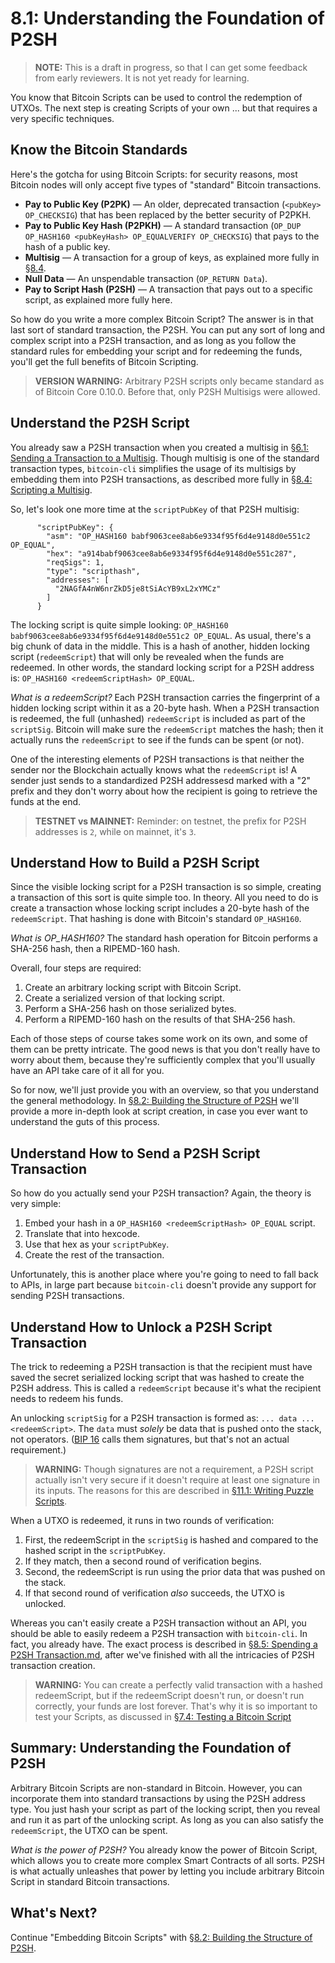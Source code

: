 # 8.1: Understanding the Foundation of P2SH

> **NOTE:** This is a draft in progress, so that I can get some feedback from early reviewers. It is not yet ready for learning.

You know that Bitcoin Scripts can be used to control the redemption of UTXOs. The next step is creating Scripts of your own ... but that requires a very specific techniques.

## Know the Bitcoin Standards

Here's the gotcha for using Bitcoin Scripts: for security reasons, most Bitcoin nodes will only accept five types of "standard" Bitcoin transactions.

* __Pay to Public Key (P2PK)__ — An older, deprecated transaction (`<pubKey> OP_CHECKSIG`) that has been replaced by the better security of P2PKH.
* __Pay to Public Key Hash (P2PKH)__ — A standard transaction (`OP_DUP OP_HASH160 <pubKeyHash> OP_EQUALVERIFY OP_CHECKSIG`) that pays to the hash of a public key.
* __Multisig__ — A transaction for a group of keys, as explained more fully in [§8.4](08_4_Scripting_a_Multisig.md).
* __Null Data__ — An unspendable transaction (`OP_RETURN Data`).
* __Pay to Script Hash (P2SH)__ — A transaction that pays out to a specific script, as explained more fully here.

So how do you write a more complex Bitcoin Script? The answer is in that last sort of standard transaction, the P2SH. You can put any sort of long and complex script into a P2SH transaction, and as long as you follow the standard rules for embedding your script and for redeeming the funds, you'll get the full benefits of Bitcoin Scripting.

> **VERSION WARNING:** Arbitrary P2SH scripts only became standard as of Bitcoin Core 0.10.0. Before that, only P2SH Multisigs were allowed.

## Understand the P2SH Script

You already saw a P2SH transaction when you created a multisig in [§6.1: Sending a Transaction to a Multisig](06_1_Sending_a_Transaction_to_a_Multisig.md). Though multisig is one of the standard transaction types, `bitcoin-cli` simplifies the usage of its multisigs by embedding them into P2SH transactions, as described more fully in [§8.4: Scripting a Multisig](08_4_Scripting_a_Multisig.md).

So, let's look one more time at the `scriptPubKey` of that P2SH multisig:
```
      "scriptPubKey": {
        "asm": "OP_HASH160 babf9063cee8ab6e9334f95f6d4e9148d0e551c2 OP_EQUAL",
        "hex": "a914babf9063cee8ab6e9334f95f6d4e9148d0e551c287",
        "reqSigs": 1,
        "type": "scripthash",
        "addresses": [
          "2NAGfA4nW6nrZkD5je8tSiAcYB9xL2xYMCz"
        ]
      }
```
The locking script is quite simple looking: `OP_HASH160 babf9063cee8ab6e9334f95f6d4e9148d0e551c2 OP_EQUAL`. As usual, there's a big chunk of data in the middle. This is a hash of another, hidden locking script (`redeemScript`) that will only be revealed when the funds are redeemed. In other words, the standard locking script for a P2SH address is: `OP_HASH160 <redeemScriptHash> OP_EQUAL`.

_What is a redeemScript?_ Each P2SH transaction carries the fingerprint of a hidden locking script within it as a 20-byte hash. When a P2SH transaction is redeemed, the full (unhashed) `redeemScript` is included as part of the `scriptSig`. Bitcoin will make sure the `redeemScript` matches the hash; then it actually runs the `redeemScript` to see if the funds can be spent (or not).

One of the interesting elements of P2SH transactions is that neither the sender nor the Blockchain actually knows what the `redeemScript` is! A sender just sends to a standardized P2SH addressesd marked with a "2" prefix and they don't worry about how the recipient is going to retrieve the funds at the end.

> **TESTNET vs MAINNET:** Reminder: on testnet, the prefix for P2SH addresses is `2`, while on mainnet, it's `3`.

## Understand How to Build a P2SH Script

Since the visible locking script for a P2SH transaction is so simple, creating a transaction of this sort is quite simple too. In theory. All you need to do is create a transaction whose locking script includes a 20-byte hash of the `redeemScript`. That hashing is done with Bitcoin's standard `OP_HASH160`.

_What is OP_HASH160?_ The standard hash operation for Bitcoin performs a SHA-256 hash, then a RIPEMD-160 hash.

Overall, four steps are required:

1. Create an arbitrary locking script with Bitcoin Script.
2. Create a serialized version of that locking script.
3. Perform a SHA-256 hash on those serialized bytes.
4. Perform a RIPEMD-160 hash on the results of that SHA-256 hash.

Each of those steps of course takes some work on its own, and some of them can be pretty intricate. The good news is that you don't really have to worry about them, because they're sufficiently complex that you'll usually have an API take care of it all for you. 

So for now, we'll just provide you with an overview, so that you understand the general methodology. In [§8.2: Building the Structure of P2SH](08_2_Building_the_Structure_of_P2SH.md) we'll provide a more in-depth look at script creation, in case you ever want to understand the guts of this process.

## Understand How to Send a P2SH Script Transaction

So how do you actually send your P2SH transaction? Again, the theory is very simple:

1. Embed your hash in a `OP_HASH160 <redeemScriptHash> OP_EQUAL` script.
2. Translate that into hexcode.
3. Use that hex as your `scriptPubKey`. 
4. Create the rest of the transaction.

Unfortunately, this is another place where you're going to need to fall back to APIs, in large part because `bitcoin-cli` doesn't provide any support for sending P2SH transactions.

## Understand How to Unlock a P2SH Script Transaction

The trick to redeeming a P2SH transaction is that the recipient must have saved the secret serialized locking script that was hashed to create the P2SH address. This is called a `redeemScript` because it's what the recipient needs to redeem his funds. 

An unlocking `scriptSig` for a P2SH transaction is formed as: `... data ... <redeemScript>`. The `data` must _solely_ be data that is pushed onto the stack, not operators. ([BIP 16](https://github.com/bitcoin/bips/blob/master/bip-0016.mediawiki) calls them signatures, but that's not an actual requirement.)

> **WARNING:** Though signatures are not a requirement, a P2SH script actually isn't very secure if it doesn't require at least one signature in its inputs. The reasons for this are described in [§11.1: Writing Puzzle Scripts](11_1_Writing_Puzzle_Scripts.md).

When a UTXO is redeemed, it runs in two rounds of verification:

1. First, the redeemScript in the `scriptSig` is hashed and compared to the hashed script in the `scriptPubKey`. 
2. If they match, then a second round of verification begins.
3. Second, the redeemScript is run using the prior data that was pushed on the stack. 
4. If that second round of verification _also_ succeeds, the UTXO is unlocked.

Whereas you can't easily create a P2SH transaction without an API, you should be able to easily redeem a P2SH transaction with `bitcoin-cli`. In fact, you already have. The exact process is described in [§8.5: Spending a P2SH Transaction.md](08_5_Spending_a_P2SH_Transaction.md), after we've finished with all the intricacies of P2SH transaction creation.

> **WARNING:** You can create a perfectly valid transaction with a hashed redeemScript, but if the redeemScript doesn't run, or doesn't run correctly, your funds are lost forever. That's why it is so important to test your Scripts, as discussed in [§7.4: Testing a Bitcoin Script](07_4_Testing_a_Bitcoin_Script.md)

## Summary: Understanding the Foundation of P2SH

Arbitrary Bitcoin Scripts are non-standard in Bitcoin. However, you can incorporate them into standard transactions by using the P2SH address type. You just hash your script as part of the locking script, then you reveal and run it as part of the unlocking script. As long as you can also satisfy the `redeemScript`, the UTXO can be spent. 

_What is the power of P2SH?_ You already know the power of Bitcoin Script, which allows you to create more complex Smart Contracts of all sorts. P2SH is what actually unleashes that power by letting you include arbitrary Bitcoin Script in standard Bitcoin transactions.

## What's Next?

Continue "Embedding Bitcoin Scripts" with [§8.2: Building the Structure of P2SH](08_2_Building_the_Structure_of_P2SH.md).
